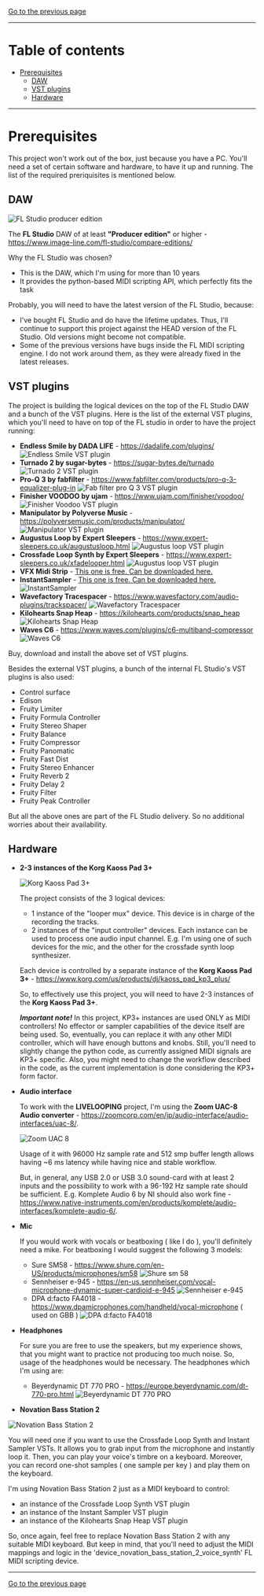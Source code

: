 [Go to the previous page](../../README.md#sub-articles)

----

# Table of contents

- [Prerequisites](#prerequisites)
  * [DAW](#daw)
  * [VST plugins](#vst-plugins)
  * [Hardware](#hardware)

----

# Prerequisites

This project won't work out of the box, just because you have a PC. You'll need a set of certain software and hardware, to have it up and running. The list of the required preriquisites is mentioned below.

## DAW

![FL Studio producer edition](./daw/fl_studio_producer.jpg)

The **FL Studio** DAW of at least **"Producer edition"** or higher - https://www.image-line.com/fl-studio/compare-editions/

Why the FL Studio was chosen?
- This is the DAW, which I'm using for more than 10 years
- It provides the python-based MIDI scripting API, which perfectly fits the task

Probably, you will need to have the latest version of the FL Studio, because:
- I've bought FL Studio and do have the lifetime updates. Thus, I'll continue to support this project against the HEAD version of the FL Studio. Old versions might become not compatible.
- Some of the previous versions have bugs inside the FL MIDI scripting engine. I do not work around them, as they were already fixed in the latest releases.

## VST plugins

The project is building the logical devices on the top of the FL Studio DAW and a bunch of the VST plugins. Here is the list of the external VST plugins, which you'll need to have on top of the FL studio in order to have the project running:

- **Endless Smile by DADA LIFE** - https://dadalife.com/plugins/
![Endless Smile VST plugin](./vst-plugins/endless_smile.jpg)
- **Turnado 2 by sugar-bytes** - https://sugar-bytes.de/turnado
![Turnado 2 VST plugin](./vst-plugins/turnado_2.jpg)
- **Pro-Q 3 by fabfilter** - https://www.fabfilter.com/products/pro-q-3-equalizer-plug-in
![Fab filter pro Q 3 VST plugin](./vst-plugins/fab_filter_pro_q_3.jpg)
- **Finisher VOODOO by ujam** - https://www.ujam.com/finisher/voodoo/
![Finisher Voodoo VST plugin](./vst-plugins/finisher_voodoo.jpg)
- **Manipulator by Polyverse Music** - https://polyversemusic.com/products/manipulator/
![Manipulator VST plugin](./vst-plugins/manipulator.jpg)
- **Augustus Loop by Expert Sleepers** - https://www.expert-sleepers.co.uk/augustusloop.html
![Augustus loop VST plugin](./vst-plugins/augustus_loop.jpg)
- **Crossfade Loop Synth by Expert Sleepers** - https://www.expert-sleepers.co.uk/xfadelooper.html
![Augustus loop VST plugin](./vst-plugins/crossfade_loop_synth.jpg)
- **VFX Midi Strip** - [This one is free. Can be downloaded here.](../../VFX%20Midi%20Strip_x64.dll)
- **InstantSampler** - [This one is free. Can be downloaded here.](https://plugins4free.com/plugin/915/)
![InstantSampler](./vst-plugins/instant_sampler.jpg)
- **Wavefactory Tracespacer** - https://www.wavesfactory.com/audio-plugins/trackspacer/
![Wavefactory Tracespacer](./vst-plugins/wavefactory_tracespacer.jpg)
- **Kilohearts Snap Heap** - https://kilohearts.com/products/snap_heap
![Kilohearts Snap Heap](./vst-plugins/kilohearts_snapheap.jpg)
- **Waves C6** - https://www.waves.com/plugins/c6-multiband-compressor
![Waves C6](./vst-plugins/waves_c6.jpg)

Buy, download and install the above set of VST plugins.

Besides the external VST plugins, a bunch of the internal FL Studio's VST plugins is also used:

- Control surface
- Edison
- Fruity Limiter
- Fruity Formula Controller
- Fruity Stereo Shaper
- Fruity Balance
- Fruity Compressor
- Fruity Panomatic
- Fruity Fast Dist
- Fruity Stereo Enhancer
- Fruity Reverb 2
- Fruity Delay 2
- Fruity Filter
- Fruity Peak Controller

But all the above ones are part of the FL Studio delivery. So no additional worries about their availability.

## Hardware

- **2-3 instances of the Korg Kaoss Pad 3+**

  ![Korg Kaoss Pad 3+](./hardware/kp3+.jpg)  
  
  The project consists of the 3 logical devices:
  - 1 instance of the "looper mux" device. This device is in charge of the recording the tracks.
  - 2 instances of the "input controller" devices. Each instance can be used to process one audio input channel. E.g. I'm using one of such devices for the mic, and the other for the crossfade synth loop synthesizer.

  Each device is controlled by a separate instance of the **Korg Kaoss Pad 3+** - https://www.korg.com/us/products/dj/kaoss_pad_kp3_plus/

  So, to effectively use this project, you will need to have 2-3 instances of the **Korg Kaoss Pad 3+**.

  ***Important note!*** In this project, KP3+ instances are used ONLY as MIDI controllers! No effector or sampler capabilities of the device itself are being used. So, eventually, you can replace it with any other MIDI controller, which will have enough buttons and knobs. Still, you'll need to slightly change the python code, as currently assigned MIDI signals are KP3+ specific. Also, you might need to change the workflow described in the code, as the current implementation is done considering the KP3+ form factor.

- **Audio interface**

  To work with the **LIVELOOPING** project, I'm using the **Zoom UAC-8 Audio converter** - https://zoomcorp.com/en/jp/audio-interface/audio-interfaces/uac-8/.
  
  ![Zoom UAC 8](./hardware/Zoom-UAC-8.png)  
  
  Usage of it with 96000 Hz sample rate and 512 smp buffer length allows having ~6 ms latency while having nice and stable workflow.

  But, in general, any USB 2.0 or USB 3.0 sound-card with at least 2 inputs and the possibility to work with a 96-192 Hz sample rate should be sufficient. E.g. Komplete Audio 6 by NI should also work fine - https://www.native-instruments.com/en/products/komplete/audio-interfaces/komplete-audio-6/.

- **Mic**

  If you would work with vocals or beatboxing ( like I do ), you'll definitely need a mike. For beatboxing I would suggest the following 3 models:
  - Sure SM58 - https://www.shure.com/en-US/products/microphones/sm58
  ![Shure sm 58](./hardware/shure-sm-58.jpg)
  - Sennheiser e-945 - https://en-us.sennheiser.com/vocal-microphone-dynamic-super-cardioid-e-945
  ![Sennheiser e-945](./hardware/sennheiser-e-945.jpg)
  - DPA d:facto FA4018 - https://www.dpamicrophones.com/handheld/vocal-microphone ( used on GBB )
  ![DPA d:facto FA4018](./hardware/d_facto_4018.jpg)

- **Headphones**

  For sure you are free to use the speakers, but my experience shows, that you might want to practice not producing too much noise. So, usage of the headphones would be necessary. The headphones which I'm using are:
  - Beyerdynamic DT 770 PRO - https://europe.beyerdynamic.com/dt-770-pro.html
  ![Beyerdynamic DT 770 PRO](./hardware/beyerdynamic-dt-770-pro.jpg)

- **Novation Bass Station 2**

![Novation Bass Station 2](./hardware/novation-bass-station-2.jpg)

You will need one if you want to use the Crossfade Loop Synth and Instant Sampler VSTs. It allows you to grab input from the microphone and instantly loop it. Then, you can play your voice's timbre on a keyboard. Moreover, you can record one-shot samples ( one sample per key ) and play them on the keyboard.

I'm using Novation Bass Station 2 just as a MIDI keyboard to control:

- an instance of the Crossfade Loop Synth VST plugin
- an instance of the Instant Sampler VST plugin
- an instance of the Kilohearts Snap Heap VST plugin

So, once again, feel free to replace Novation Bass Station 2 with any suitable MIDI keyboard. But keep in mind, that you'll need to adjust the MIDI mappings and logic in the 'device_novation_bass_station_2_voice_synth' FL MIDI scripting device.

----

[Go to the previous page](../../README.md#sub-articles)
